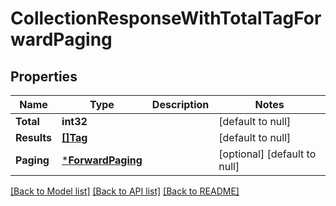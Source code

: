 # CollectionResponseWithTotalTagForwardPaging

## Properties
Name | Type | Description | Notes
------------ | ------------- | ------------- | -------------
**Total** | **int32** |  | [default to null]
**Results** | [**[]Tag**](Tag.md) |  | [default to null]
**Paging** | [***ForwardPaging**](ForwardPaging.md) |  | [optional] [default to null]

[[Back to Model list]](../README.md#documentation-for-models) [[Back to API list]](../README.md#documentation-for-api-endpoints) [[Back to README]](../README.md)

